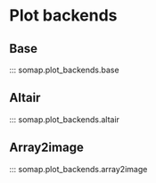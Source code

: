 # Plot backends

## Base
::: somap.plot_backends.base

## Altair
::: somap.plot_backends.altair

## Array2image
::: somap.plot_backends.array2image